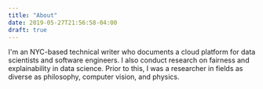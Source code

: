 ```yaml
---
title: "About"
date: 2019-05-27T21:56:58-04:00
draft: true
---
```


I'm an NYC-based technical writer who documents a cloud platform for data scientists and software engineers. I also conduct research on fairness and explainability in data science. Prior to this, I was a researcher in fields as diverse as philosophy, computer vision, and physics.